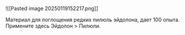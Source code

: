 ![[Pasted image 20250119152217.png]]

Материал для поглощения редких пилюль эйдолона, дает 100 опыта.
Примените здесь Эйдолон > Пилюли.